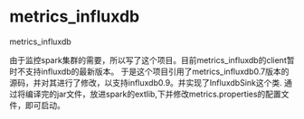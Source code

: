 # metrics_influxdb
metrics_influxdb

由于监控spark集群的需要，所以写了这个项目。目前metrics_influxdb的client暂时不支持influxdb的最新版本。
于是这个项目引用了metrics_influxdb0.7版本的源码，并对其进行了修改，以支持influxdb0.9。并实现了InfluxdbSink这个类.
通过将编译完的jar文件，放进spark的extlib,下并修改metrics.properties的配置文件，即可启动。
